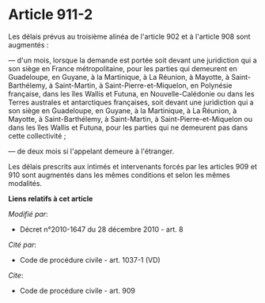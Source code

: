 # Article 911-2

Les délais prévus au troisième alinéa de l'article 902 et à l'article 908 sont augmentés : 

― d'un mois, lorsque la demande est portée soit devant une juridiction qui a son siège en France métropolitaine, pour les
parties qui demeurent en Guadeloupe, en Guyane, à la Martinique, à La Réunion, à Mayotte, à Saint-Barthélemy, à Saint-Martin,
à Saint-Pierre-et-Miquelon, en Polynésie française, dans les îles Wallis et Futuna, en Nouvelle-Calédonie ou dans les Terres
australes et antarctiques françaises, soit devant une juridiction qui a son siège en Guadeloupe, en Guyane, à la Martinique,
à La Réunion, à Mayotte, à Saint-Barthélemy, à Saint-Martin, à Saint-Pierre-et-Miquelon ou dans les îles Wallis et Futuna,
pour les parties qui ne demeurent pas dans cette collectivité ; 

― de deux mois si l'appelant demeure à l'étranger. 

Les délais prescrits aux intimés et intervenants forcés par les articles 909 et 910 sont augmentés dans les mêmes conditions
et selon les mêmes modalités.

**Liens relatifs à cet article**

_Modifié par_:

  - Décret n°2010-1647 du 28 décembre 2010 - art. 8

_Cité par_:

  - Code de procédure civile - art. 1037-1 (VD)

_Cite_:

  - Code de procédure civile - art. 909
